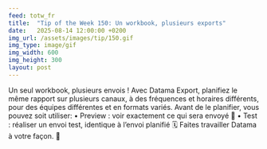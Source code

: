 ```yaml
---
feed: totw_fr
title:  "Tip of the Week 150: Un workbook, plusieurs exports"
date:   2025-08-14 12:00:00 +0200
img_url: /assets/images/tip/150.gif
img_type: image/gif
img_width: 600
img_height: 300
layout: post
---
```


Un seul workbook, plusieurs envois ! Avec Datama Export, planifiez le même rapport sur plusieurs canaux, à des fréquences et horaires différents, pour des équipes différentes et en formats variés.
Avant de le planifier, vous pouvez soit utiliser:
•	Preview : voir exactement ce qui sera envoyé 📧
•	Test : réaliser un envoi test, identique à l’envoi planifié 🗓️
Faites travailler Datama à votre façon. 🚀

